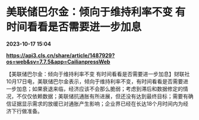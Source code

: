 # 美联储巴尔金：倾向于维持利率不变 有时间看看是否需要进一步加息

**2023-10-17 15:04**

**https://api3.cls.cn/share/article/1487929?os=web&sv=7.7.5&app=CailianpressWeb**

【美联储巴尔金：倾向于维持利率不变 有时间看看是否需要进一步加息】财联社10月17日电，美联储巴尔金表示，倾向于维持利率不变，有时间看看是否需要进一步加息；如果衰退来临，经济应该不会那么脆弱；考虑到滞后和数据修定的情况，不仅仅依赖数据；美联储抗通胀有所进展，但还没有达到最终目标；需要有确信证据显示需求的放缓已对通胀产生影响；企业界已经在长达18个月时间内为经济下行做准备。